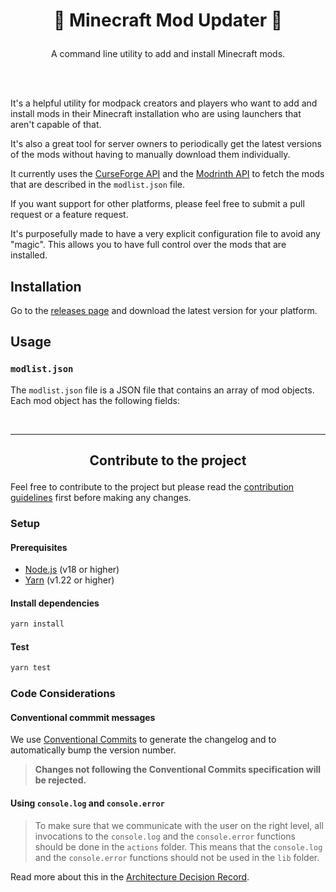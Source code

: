 # <p align="center">🚀 Minecraft Mod Updater 🚀</p>

<p align="center">A command line utility to add and install Minecraft mods.</p>

<br/><br/>

It's a helpful utility for modpack creators and players who want to add and install mods in their Minecraft installation
who
are using launchers that aren't capable of that.

It's also a great tool for server owners to periodically get the latest versions of the mods without having to manually
download them individually.

It currently uses the [CurseForge API](https://authors.curseforge.com/docs/api) and
the [Modrinth API](https://docs.modrinth.com/api-spec/)
to fetch the mods that are described in the `modlist.json` file.

If you want support for other platforms, please feel free to submit a pull request or a feature request.

It's purposefully made to have a very explicit configuration file to avoid any "magic". This allows you to have full
control
over the mods that are installed.

## Installation

Go to the [releases page](https://github.com/meza/minecraft-mod-updater/releases) and download the latest version for your platform.

## Usage

### `modlist.json`

The `modlist.json` file is a JSON file that contains an array of mod objects. Each mod object has the following fields:

<br/><hr/>

## <p align="center">Contribute to the project</p>

Feel free to contribute to the project but please read the [contribution guidelines](CONTRIBUTING.md) first before
making any changes.

### Setup

#### Prerequisites

- [Node.js](https://nodejs.org/en/) (v18 or higher)
- [Yarn](https://yarnpkg.com/) (v1.22 or higher)

#### Install dependencies

```bash
yarn install
```

#### Test

```bash
yarn test
 ```

### Code Considerations

#### Conventional commmit messages

We use [Conventional Commits](https://www.conventionalcommits.org/en/v1.0.0/) to generate the changelog and
to automatically bump the version number.

> **Changes not following the Conventional Commits specification will be rejected.**

#### Using `console.log` and `console.error`

> To make sure that we communicate with the user on the right level,
> all invocations to the `console.log` and the `console.error` functions should
> be done in the `actions` folder. This means that the `console.log` and the
> `console.error` functions should not be used in the `lib` folder.

Read more about this in the [Architecture Decision Record](doc/adr/0002-console-log-only-in-actions.md).
